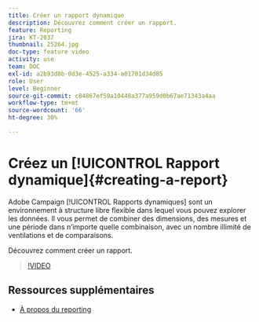 ```yaml
---
title: Créer un rapport dynamique
description: Découvrez comment créer un rapport.
feature: Reporting
jira: KT-2037
thumbnail: 25264.jpg
doc-type: feature video
activity: use
team: DOC
exl-id: a2b93d8b-0d3e-4525-a334-a01701d34d85
role: User
level: Beginner
source-git-commit: c84867ef59a10448a377a959d0b67ae71343a4aa
workflow-type: tm+mt
source-wordcount: '66'
ht-degree: 30%

---
```


# Créez un [!UICONTROL Rapport dynamique]{#creating-a-report}

Adobe Campaign [!UICONTROL Rapports dynamiques] sont un environnement à structure libre flexible dans lequel vous pouvez explorer les données. Il vous permet de combiner des dimensions, des mesures et une période dans n’importe quelle combinaison, avec un nombre illimité de ventilations et de comparaisons.

Découvrez comment créer un rapport.

>[!VIDEO](https://video.tv.adobe.com/v/25264/?quality=12&learn=on)

## Ressources supplémentaires

* [À propos du reporting](https://experienceleague.adobe.com/docs/campaign-standard/using/reporting/about-reporting/about-dynamic-reports.html?lang=en)
